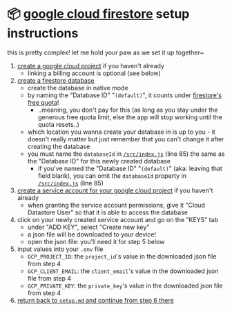 # 📦 [google cloud firestore](https://cloud.google.com/firestore) setup instructions

this is pretty complex! let me hold your paw as we set it up together~

1. [create a google cloud project](https://developers.google.com/workspace/guides/create-project) if you haven't already
   - linking a billing account is optional (see below)
2. [create a firestore database](https://console.cloud.google.com/firestore/create-database)
   - create the database in native mode
   - by naming the "Database ID" "`(default)`", it counts under [firestore's free quota](https://cloud.google.com/firestore/pricing#free-quota)!
      - ..meaning, you don't pay for this (as long as you stay under the generous free quota limit, else the app will stop working until the quota resets..)
   - which location you wanna create your database in is up to you - it doesn't really matter but just remember that you can't change it after creating the database
   - you must name the `databaseId` in [`/src/index.js`](../src/index.js#L85) (line 85) the same as the "Database ID" for this newly created database
      - if you've named the "Database ID" "`(default)`" (aka: leaving that field blank), you can omit the `databaseId` property in [`/src/index.js`](../src/index.js#L85) (line 85)
3. [create a service account for your google cloud project](https://cloud.google.com/iam/docs/service-accounts-create) if you haven't already
   - when granting the service account permissions, give it "Cloud Datastore User" so that it is able to access the database
4. click on your newly created service account and go on the "KEYS" tab
   - under "ADD KEY", select "Create new key"
   - a json file will be downloaded to your device!
   - open the json file: you'll need it for step 5 below
5. input values into your `.env` file
   - `GCP_PROJECT_ID`: the `project_id`'s value in the downloaded json file from step 4
   - `GCP_CLIENT_EMAIL`: the `client_email`'s value in the downloaded json file from step 4
   - `GCP_PRIVATE_KEY`: the `private_key`'s value in the downloaded json file from step 4
6. [return back to `setup.md` and continue from step 6 there](./setup.md)
